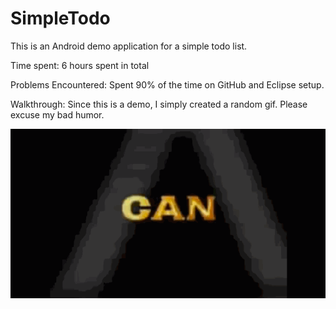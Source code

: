 SimpleTodo
==========

This is an Android demo application for a simple todo list.

Time spent: 6 hours spent in total

Problems Encountered: Spent 90% of the time on GitHub and Eclipse setup.

Walkthrough: Since this is a demo, I simply created a random gif. Please excuse my bad humor.

![alt tag](https://github.com/wct0324/SimpleTodo/blob/master/Walkthrough_20141103.gif)